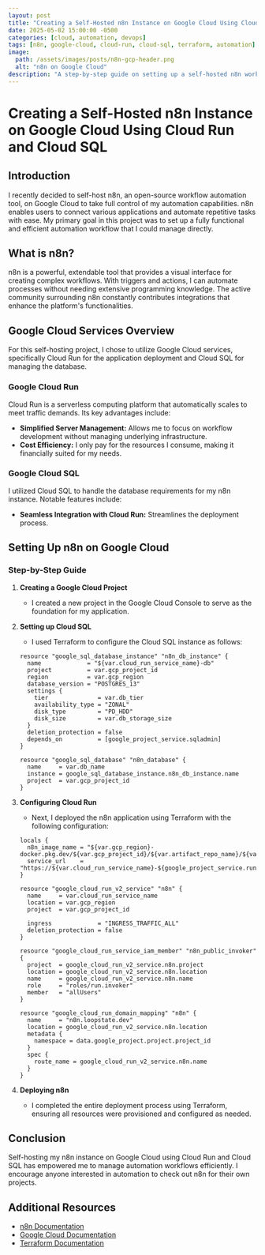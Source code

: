 ```yaml
---
layout: post
title: "Creating a Self-Hosted n8n Instance on Google Cloud Using Cloud Run and Cloud SQL"
date: 2025-05-02 15:00:00 -0500
categories: [cloud, automation, devops]
tags: [n8n, google-cloud, cloud-run, cloud-sql, terraform, automation]
image: 
  path: /assets/images/posts/n8n-gcp-header.png
  alt: "n8n on Google Cloud"
description: "A step-by-step guide on setting up a self-hosted n8n workflow automation platform using Google Cloud Run and Cloud SQL for optimal performance and control."
---
```


# Creating a Self-Hosted n8n Instance on Google Cloud Using Cloud Run and Cloud SQL

## Introduction

I recently decided to self-host n8n, an open-source workflow automation tool, on Google Cloud to take full control of my automation capabilities. n8n enables users to connect various applications and automate repetitive tasks with ease. My primary goal in this project was to set up a fully functional and efficient automation workflow that I could manage directly.

## What is n8n?

n8n is a powerful, extendable tool that provides a visual interface for creating complex workflows. With triggers and actions, I can automate processes without needing extensive programming knowledge. The active community surrounding n8n constantly contributes integrations that enhance the platform's functionalities.

## Google Cloud Services Overview

For this self-hosting project, I chose to utilize Google Cloud services, specifically Cloud Run for the application deployment and Cloud SQL for managing the database.

### Google Cloud Run

Cloud Run is a serverless computing platform that automatically scales to meet traffic demands. Its key advantages include:
- **Simplified Server Management:** Allows me to focus on workflow development without managing underlying infrastructure.
- **Cost Efficiency:** I only pay for the resources I consume, making it financially suited for my needs.

### Google Cloud SQL

I utilized Cloud SQL to handle the database requirements for my n8n instance. Notable features include:
- **Seamless Integration with Cloud Run:** Streamlines the deployment process.

## Setting Up n8n on Google Cloud

### Step-by-Step Guide

1. **Creating a Google Cloud Project**
   - I created a new project in the Google Cloud Console to serve as the foundation for my application.

2. **Setting up Cloud SQL**
   - I used Terraform to configure the Cloud SQL instance as follows:
   ```hcl
   resource "google_sql_database_instance" "n8n_db_instance" {
     name             = "${var.cloud_run_service_name}-db"
     project          = var.gcp_project_id
     region           = var.gcp_region
     database_version = "POSTGRES_13"
     settings {
       tier              = var.db_tier
       availability_type = "ZONAL"
       disk_type         = "PD_HDD"
       disk_size         = var.db_storage_size
     }
     deletion_protection = false
     depends_on          = [google_project_service.sqladmin]
   }

   resource "google_sql_database" "n8n_database" {
     name     = var.db_name
     instance = google_sql_database_instance.n8n_db_instance.name
     project  = var.gcp_project_id
   }
   ```

3. **Configuring Cloud Run**
   - Next, I deployed the n8n application using Terraform with the following configuration:
   ```hcl
   locals {
     n8n_image_name = "${var.gcp_region}-docker.pkg.dev/${var.gcp_project_id}/${var.artifact_repo_name}/${var.cloud_run_service_name}:latest"
     service_url    = "https://${var.cloud_run_service_name}-${google_project_service.run.project}.run.app"
   }

   resource "google_cloud_run_v2_service" "n8n" {
     name     = var.cloud_run_service_name
     location = var.gcp_region
     project  = var.gcp_project_id

     ingress             = "INGRESS_TRAFFIC_ALL"
     deletion_protection = false
   }

   resource "google_cloud_run_service_iam_member" "n8n_public_invoker" {
     project  = google_cloud_run_v2_service.n8n.project
     location = google_cloud_run_v2_service.n8n.location
     name     = google_cloud_run_v2_service.n8n.name
     role     = "roles/run.invoker"
     member   = "allUsers"
   }

   resource "google_cloud_run_domain_mapping" "n8n" {
     name     = "n8n.loopstate.dev"
     location = google_cloud_run_v2_service.n8n.location
     metadata {
       namespace = data.google_project.project.project_id
     }
     spec {
       route_name = google_cloud_run_v2_service.n8n.name
     }
   }
   ```

4. **Deploying n8n**
   - I completed the entire deployment process using Terraform, ensuring all resources were provisioned and configured as needed.

## Conclusion

Self-hosting my n8n instance on Google Cloud using Cloud Run and Cloud SQL has empowered me to manage automation workflows efficiently. I encourage anyone interested in automation to check out n8n for their own projects.

## Additional Resources
- [n8n Documentation](https://docs.n8n.io)
- [Google Cloud Documentation](https://cloud.google.com/docs)
- [Terraform Documentation](https://www.terraform.io/docs)
